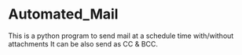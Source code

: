 # Automated_Mail
This is a python program to send mail at a schedule time with/without attachments
It can be also send as CC & BCC.
